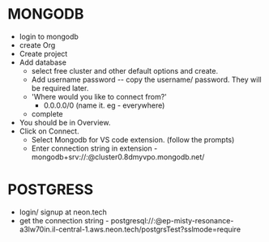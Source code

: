 # MONGODB

* login to mongodb
* create Org
* Create project
* Add database
  * select free cluster and other default options and create.
  * Add username password -- copy the username/ password. They will be required later.
  * 'Where would you like to connect from?'
    * 0.0.0.0/0 (name it. eg - everywhere)
  * complete
* You should be in Overview.
* Click on Connect. 
  * Select Mongodb for VS code extension. (follow the prompts)
  * Enter connection string in extension - mongodb+srv://<user>:<password>@cluster0.8dmyvpo.mongodb.net/

# POSTGRESS

* login/ signup at neon.tech
* get the connection string - postgresql://<user>:<password>@ep-misty-resonance-a3lw70in.il-central-1.aws.neon.tech/postgrsTest?sslmode=require 
